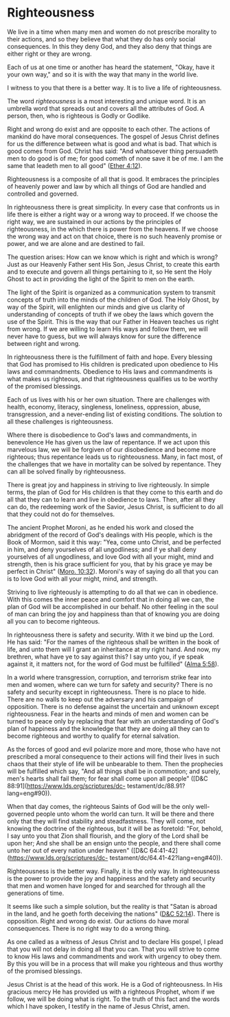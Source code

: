 # Righteousness

We live in a time when many men and women do not prescribe morality to their
actions, and so they believe that what they do has only social consequences.
In this they deny God, and they also deny that things are either right or they
are wrong.

Each of us at one time or another has heard the statement, "Okay, have it your
own way," and so it is with the way that many in the world live.

I witness to you that there is a better way. It is to live a life of
righteousness.

The word _righteousness_ is a most interesting and unique word. It is an
umbrella word that spreads out and covers all the attributes of God. A person,
then, who is righteous is Godly or Godlike.

Right and wrong do exist and are opposite to each other. The actions of
mankind do have moral consequences. The gospel of Jesus Christ defines for us
the difference between what is good and what is bad. That which is good comes
from God. Christ has said: "And whatsoever thing persuadeth men to do good is
of me; for good cometh of none save it be of me. I am the same that leadeth
men to all good" ([Ether
4:12](https://www.lds.org/scriptures/bofm/ether/4.12?lang=eng#11)).

Righteousness is a composite of all that is good. It embraces the principles
of heavenly power and law by which all things of God are handled and
controlled and governed.

In righteousness there is great simplicity. In every case that confronts us in
life there is either a right way or a wrong way to proceed. If we choose the
right way, we are sustained in our actions by the principles of righteousness,
in the which there is power from the heavens. If we choose the wrong way and
act on that choice, there is no such heavenly promise or power, and we are
alone and are destined to fail.

The question arises: How can we know which is right and which is wrong? Just
as our Heavenly Father sent His Son, Jesus Christ, to create this earth and to
execute and govern all things pertaining to it, so He sent the Holy Ghost to
act in providing the light of the Spirit to men on the earth.

The light of the Spirit is organized as a communication system to transmit
concepts of truth into the minds of the children of God. The Holy Ghost, by
way of the Spirit, will enlighten our minds and give us clarity of
understanding of concepts of truth if we obey the laws which govern the use of
the Spirit. This is the way that our Father in Heaven teaches us right from
wrong. If we are willing to learn His ways and follow them, we will never have
to guess, but we will always know for sure the difference between right and
wrong.

In righteousness there is the fulfillment of faith and hope. Every blessing
that God has promised to His children is predicated upon obedience to His laws
and commandments. Obedience to His laws and commandments is what makes us
righteous, and that righteousness qualifies us to be worthy of the promised
blessings.

Each of us lives with his or her own situation. There are challenges with
health, economy, literacy, singleness, loneliness, oppression, abuse,
transgression, and a never-ending list of existing conditions. The solution to
all these challenges is righteousness.

Where there is disobedience to God's laws and commandments, in benevolence He
has given us the law of repentance. If we act upon this marvelous law, we will
be forgiven of our disobedience and become more righteous; thus repentance
leads us to righteousness. Many, in fact most, of the challenges that we have
in mortality can be solved by repentance. They can all be solved finally by
righteousness.

There is great joy and happiness in striving to live righteously. In simple
terms, the plan of God for His children is that they come to this earth and do
all that they can to learn and live in obedience to laws. Then, after all they
can do, the redeeming work of the Savior, Jesus Christ, is sufficient to do
all that they could not do for themselves.

The ancient Prophet Moroni, as he ended his work and closed the abridgment of
the record of God's dealings with His people, which is the Book of Mormon,
said it this way: "Yea, come unto Christ, and be perfected in him, and deny
yourselves of all ungodliness; and if ye shall deny yourselves of all
ungodliness, and love God with all your might, mind and strength, then is his
grace sufficient for you, that by his grace ye may be perfect in Christ"
([Moro. 10:32](https://www.lds.org/scriptures/bofm/moro/10.32?lang=eng#31)).
Moroni's way of saying do all that you can is to love God with all your might,
mind, and strength.

Striving to live righteously is attempting to do all that we can in obedience.
With this comes the inner peace and comfort that in doing all we can, the plan
of God will be accomplished in our behalf. No other feeling in the soul of man
can bring the joy and happiness than that of knowing you are doing all you can
to become righteous.

In righteousness there is safety and security. With it we bind up the Lord. He
has said: "For the names of the righteous shall be written in the book of
life, and unto them will I grant an inheritance at my right hand. And now, my
brethren, what have ye to say against this? I say unto you, if ye speak
against it, it matters not, for the word of God must be fulfilled" ([Alma
5:58](https://www.lds.org/scriptures/bofm/alma/5.58?lang=eng#57)).

In a world where transgression, corruption, and terrorism strike fear into men
and women, where can we turn for safety and security? There is no safety and
security except in righteousness. There is no place to hide. There are no
walls to keep out the adversary and his campaign of opposition. There is no
defense against the uncertain and unknown except righteousness. Fear in the
hearts and minds of men and women can be turned to peace only by replacing
that fear with an understanding of God's plan of happiness and the knowledge
that they are doing all they can to become righteous and worthy to qualify for
eternal salvation.

As the forces of good and evil polarize more and more, those who have not
prescribed a moral consequence to their actions will find their lives in such
chaos that their style of life will be unbearable to them. Then the prophecies
will be fulfilled which say, "And all things shall be in commotion; and
surely, men's hearts shall fail them; for fear shall come upon all people"
([D&amp;C 88:91](https://www.lds.org/scriptures/dc-
testament/dc/88.91?lang=eng#90)).

When that day comes, the righteous Saints of God will be the only well-
governed people unto whom the world can turn. It will be there and there only
that they will find stability and steadfastness. They will come, not knowing
the doctrine of the righteous, but it will be as foretold: "For, behold, I say
unto you that Zion shall flourish, and the glory of the Lord shall be upon
her; And she shall be an ensign unto the people, and there shall come unto her
out of every nation under heaven" ([D&amp;C
64:41-42](https://www.lds.org/scriptures/dc-
testament/dc/64.41-42?lang=eng#40)).

Righteousness is the better way. Finally, it is the only way. In righteousness
is the power to provide the joy and happiness and the safety and security that
men and women have longed for and searched for through all the generations of
time.

It seems like such a simple solution, but the reality is that "Satan is abroad
in the land, and he goeth forth deceiving the nations" ([D&amp;C
52:14](https://www.lds.org/scriptures/dc-testament/dc/52.14?lang=eng#13)).
There is opposition. Right and wrong do exist. Our actions do have moral
consequences. There is no right way to do a wrong thing.

As one called as a witness of Jesus Christ and to declare His gospel, I plead
that you will not delay in doing all that you can. That you will strive to
come to know His laws and commandments and work with urgency to obey them. By
this you will be in a process that will make you righteous and thus worthy of
the promised blessings.

Jesus Christ is at the head of this work. He is a God of righteousness. In His
gracious mercy He has provided us with a righteous Prophet, whom if we follow,
we will be doing what is right. To the truth of this fact and the words which
I have spoken, I testify in the name of Jesus Christ, amen.

